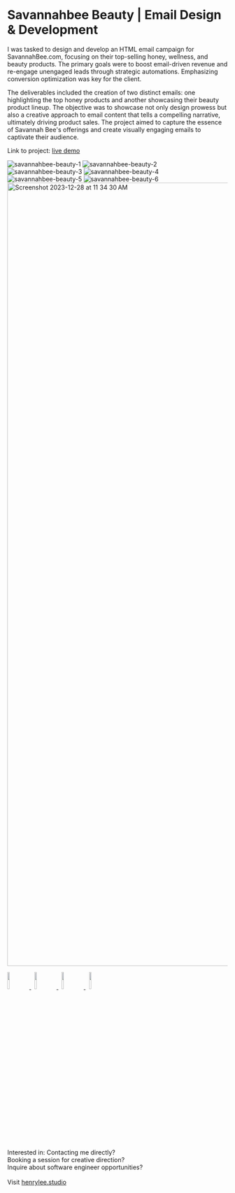 # Savannahbee Beauty | Email Design & Development

<!-- ## Description -->
I was tasked to design and develop an HTML email campaign for SavannahBee.com, focusing on their top-selling honey, wellness, and beauty products. The primary goals were to boost email-driven revenue and re-engage unengaged leads through strategic automations. Emphasizing conversion optimization was key for the client.

The deliverables included the creation of two distinct emails: one highlighting the top honey products and another showcasing their beauty product lineup. The objective was to showcase not only design prowess but also a creative approach to email content that tells a compelling narrative, ultimately driving product sales. The project aimed to capture the essence of Savannah Bee's offerings and create visually engaging emails to captivate their audience.

Link to project: <a target="_blank" href="https://henryleestudio.github.io/savannahbee-beauty-shopify-email-design-dev/">live demo</a>

![savannahbee-beauty-1](https://github.com/henryleestudio/savannahbee-shopify-email-design-dev/assets/101936420/8a62544c-74e5-4f7d-87f2-89138b86d2a9)
![savannahbee-beauty-2](https://github.com/henryleestudio/savannahbee-shopify-email-design-dev/assets/101936420/9a449b8a-e6cc-49a1-b916-a309bda3c3cf)
![savannahbee-beauty-3](https://github.com/henryleestudio/savannahbee-shopify-email-design-dev/assets/101936420/7653d7dd-6d14-47e9-a332-ac455b60682b)
![savannahbee-beauty-4](https://github.com/henryleestudio/savannahbee-shopify-email-design-dev/assets/101936420/042df961-6c0c-44a3-b5f6-6d72d5afeb4e)
![savannahbee-beauty-5](https://github.com/henryleestudio/savannahbee-shopify-email-design-dev/assets/101936420/e1090d96-8bab-47a3-91ad-454938c00075)
![savannahbee-beauty-6](https://github.com/henryleestudio/savannahbee-shopify-email-design-dev/assets/101936420/2d557d3c-61fd-4b74-b7a7-d927fe3dc098)
<img width="1792" alt="Screenshot 2023-12-28 at 11 34 30 AM" src="https://github.com/henryleestudio/savannahbee-beauty-shopify-email-design-dev/assets/101936420/dc52c3ad-91ad-4149-9f95-d641071a3de0">


<p align="left">
  <a href="https://henrylee.studio/" target="_blank">
    <img src="https://user-images.githubusercontent.com/101936420/172000054-7df36c23-7223-488f-8ecd-9f6bb4a79ff4.png" width="10%"/>
  </a>
&nbsp
  <a href="https://www.linkedin.com/in/henry-lee-studio/" target="_blank">
    <img src="https://user-images.githubusercontent.com/101936420/172000064-68bffe39-7735-44bf-8b9e-5228913c5eed.png" width="10%"/>
  </a>
&nbsp
  <a href="https://twitter.com/henryleestudio" target="_blank">
    <img src="https://user-images.githubusercontent.com/101936420/172000066-76823694-4946-4c18-9b6c-866c9428a49c.png" width="10%"/>
  </a>
&nbsp
   <a href="https://henrylee.studio/images/resume/henry-lee-resume-shopify-design-development.pdf" target="_blank">
      <img src="https://user-images.githubusercontent.com/101936420/172000081-20e4d8e7-7785-4e19-94a9-4be5cf40506c.png" width="10%"/>
  </a>
  </p>

<section margin-left:50px;>
Interested in:
Contacting me directly? <br>
Booking a session for creative direction? <br>
Inquire about software engineer opportunities? <br>
<br>
Visit <a href = "https://henrylee.studio/">henrylee.studio</a>
</section>

